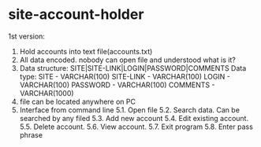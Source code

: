 # site-account-holder

1st version:
1. Hold accounts into text file(accounts.txt)
2. All data encoded. nobody can open file and understood what is it?
3. Data structure:
SITE|SITE-LINK|LOGIN|PASSWORD|COMMENTS
Data type:
SITE - VARCHAR(100)
SITE-LINK - VARCHAR(100)
LOGIN - VARCHAR(100)
PASSWORD - VARCHAR(100)
COMMENTS - VARCHAR(1000)
4. file can be located anywhere on PC
5. Interface from command line
5.1. Open file
5.2. Search data. Can be searched by any filed
5.3. Add new account
5.4. Edit existing account.
5.5. Delete account.
5.6. View account.
5.7. Exit program
5.8. Enter pass phrase
